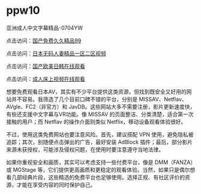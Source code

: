 # ppw10
亚洲成人中文字幕精品-0704YW

点击访问：<a href="https://cfad.pages.dev/">国产免费久久精品99</a>

点击访问：<a href="https://gfd-5xg.pages.dev/">日本无码人妻精品一区二区视频</a>

点击访问：<a href="https://fdhf-454.pages.dev/">国产欧美日韩在线观看</a>

点击访问：<a href="https://bered.pages.dev/">成人床上视频在线观看</a>

想要免费观看日本AV，其实有不少平台提供这类资源，但找到既安全又好用的网站并不容易。我筛选了几个目前口碑不错的平台，分别是 MISSAV、Netflav、AVgle、FC2（非官方）和 JavDB。这些网站大多不需要注册，影片更新速度快，有些还支援中文字幕与VR功能。像 MISSAV 的页面整洁、分类清楚，适合第一次接触的用户；而 Netflav 的操作介面则类似 Netflix，移动设备观看体验很好。

不过，使用这类免费网站也要注意风险。首先，建议搭配 VPN 使用，避免隐私被追踪；其次，别随便点击弹出的广告，最好安装 AdBlock 插件；最后，部分影片来源未获授权，可能涉及侵权问题，在使用时要注意遵守当地法律。

如果你重视安全和画质，其实可以考虑支持一些付费平台，像是 DMM（FANZA）或 MGStage 等，它们提供更高画质和更稳定的观看体验。当然，如果只是偶尔想看几部经典片段，这些精选的免费平台也足够使用。选择正规、有社区评价的资源，才能在享受内容的同时保护自己。

<span style="display:none;">[Canonical link](）</span>

